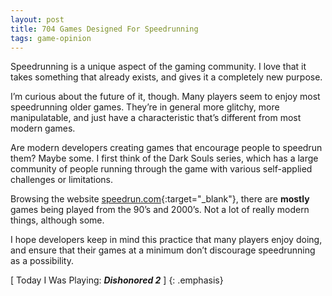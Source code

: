 ```yaml
---
layout: post
title: 704 Games Designed For Speedrunning
tags: game-opinion
---
```

Speedrunning is a unique aspect of the gaming community.  I love that it takes something that already exists, and gives it a completely new purpose.

I’m curious about the future of it, though.  Many players seem to enjoy most speedrunning older games.  They’re in general more glitchy, more manipulatable, and just have a characteristic that’s different from most modern games.

Are modern developers creating games that encourage people to speedrun them? Maybe some.  I first think of the Dark Souls series, which has a large community of people running through the game with various self-applied challenges or limitations.

Browsing the website [speedrun.com](speedrun.com){:target="_blank"}, there are **mostly** games being played from the 90’s and 2000’s.  Not a lot of really modern things, although some.

I hope developers keep in mind this practice that many players enjoy doing, and ensure that their games at a minimum don’t discourage speedrunning as a possibility.

[ Today I Was Playing: ***Dishonored 2*** ]
{: .emphasis}